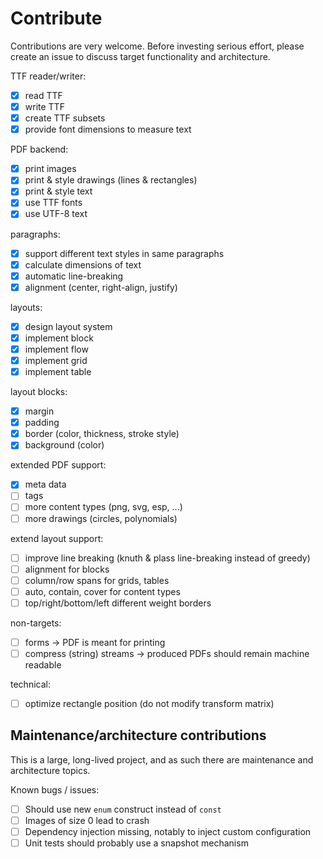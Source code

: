 # Contribute

Contributions are very welcome. Before investing serious effort, please create an issue to discuss target functionality
and architecture.

TTF reader/writer:

- [x] read TTF
- [x] write TTF
- [x] create TTF subsets
- [x] provide font dimensions to measure text

PDF backend:

- [x] print images
- [x] print & style drawings (lines & rectangles)
- [x] print & style text
- [x] use TTF fonts
- [x] use UTF-8 text

paragraphs:

- [x] support different text styles in same paragraphs
- [x] calculate dimensions of text
- [x] automatic line-breaking
- [x] alignment (center, right-align, justify)

layouts:

- [x] design layout system
- [x] implement block
- [x] implement flow
- [x] implement grid
- [x] implement table

layout blocks:

- [x] margin
- [x] padding
- [x] border (color, thickness, stroke style)
- [x] background (color)

extended PDF support:

- [x] meta data
- [ ] tags
- [ ] more content types (png, svg, esp, ...)
- [ ] more drawings (circles, polynomials)

extend layout support:

- [ ] improve line breaking (knuth & plass line-breaking instead of greedy)
- [ ] alignment for blocks
- [ ] column/row spans for grids, tables
- [ ] auto, contain, cover for content types
- [ ] top/right/bottom/left different weight borders

non-targets:

- [ ] forms -> PDF is meant for printing
- [ ] compress (string) streams -> produced PDFs should remain machine readable

technical:

- [ ] optimize rectangle position (do not modify transform matrix)

## Maintenance/architecture contributions

This is a large, long-lived project, and as such there are maintenance and architecture topics.

Known bugs / issues:
- [ ] Should use new `enum` construct instead of `const`
- [ ] Images of size 0 lead to crash
- [ ] Dependency injection missing, notably to inject custom configuration
- [ ] Unit tests should probably use a snapshot mechanism

